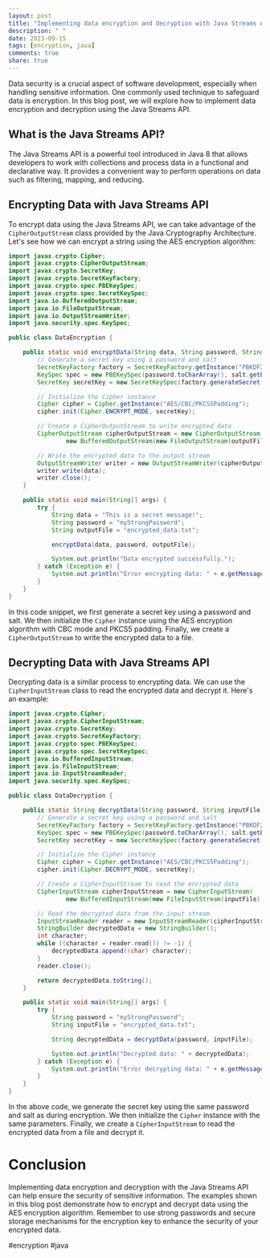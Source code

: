 ```yaml
---
layout: post
title: "Implementing data encryption and decryption with Java Streams API"
description: " "
date: 2023-09-15
tags: [encryption, java]
comments: true
share: true
---
```


Data security is a crucial aspect of software development, especially when handling sensitive information. One commonly used technique to safeguard data is encryption. In this blog post, we will explore how to implement data encryption and decryption using the Java Streams API.

## What is the Java Streams API?

The Java Streams API is a powerful tool introduced in Java 8 that allows developers to work with collections and process data in a functional and declarative way. It provides a convenient way to perform operations on data such as filtering, mapping, and reducing.

## Encrypting Data with Java Streams API

To encrypt data using the Java Streams API, we can take advantage of the `CipherOutputStream` class provided by the Java Cryptography Architecture. Let's see how we can encrypt a string using the AES encryption algorithm:

```java
import javax.crypto.Cipher;
import javax.crypto.CipherOutputStream;
import javax.crypto.SecretKey;
import javax.crypto.SecretKeyFactory;
import javax.crypto.spec.PBEKeySpec;
import javax.crypto.spec.SecretKeySpec;
import java.io.BufferedOutputStream;
import java.io.FileOutputStream;
import java.io.OutputStreamWriter;
import java.security.spec.KeySpec;

public class DataEncryption {

    public static void encryptData(String data, String password, String outputFile) throws Exception {
        // Generate a secret key using a password and salt
        SecretKeyFactory factory = SecretKeyFactory.getInstance("PBKDF2WithHmacSHA256");
        KeySpec spec = new PBEKeySpec(password.toCharArray(), salt.getBytes(), 65536, 256);
        SecretKey secretKey = new SecretKeySpec(factory.generateSecret(spec).getEncoded(), "AES");

        // Initialize the Cipher instance
        Cipher cipher = Cipher.getInstance("AES/CBC/PKCS5Padding");
        cipher.init(Cipher.ENCRYPT_MODE, secretKey);

        // Create a CipherOutputStream to write encrypted data
        CipherOutputStream cipherOutputStream = new CipherOutputStream(
                new BufferedOutputStream(new FileOutputStream(outputFile)), cipher);

        // Write the encrypted data to the output stream
        OutputStreamWriter writer = new OutputStreamWriter(cipherOutputStream);
        writer.write(data);
        writer.close();
    }

    public static void main(String[] args) {
        try {
            String data = "This is a secret message!";
            String password = "myStrongPassword";
            String outputFile = "encrypted_data.txt";

            encryptData(data, password, outputFile);

            System.out.println("Data encrypted successfully.");
        } catch (Exception e) {
            System.out.println("Error encrypting data: " + e.getMessage());
        }
    }
}
```

In this code snippet, we first generate a secret key using a password and salt. We then initialize the `Cipher` instance using the AES encryption algorithm with CBC mode and PKCS5 padding. Finally, we create a `CipherOutputStream` to write the encrypted data to a file.

## Decrypting Data with Java Streams API

Decrypting data is a similar process to encrypting data. We can use the `CipherInputStream` class to read the encrypted data and decrypt it. Here's an example:

```java
import javax.crypto.Cipher;
import javax.crypto.CipherInputStream;
import javax.crypto.SecretKey;
import javax.crypto.SecretKeyFactory;
import javax.crypto.spec.PBEKeySpec;
import javax.crypto.spec.SecretKeySpec;
import java.io.BufferedInputStream;
import java.io.FileInputStream;
import java.io.InputStreamReader;
import java.security.spec.KeySpec;

public class DataDecryption {

    public static String decryptData(String password, String inputFile) throws Exception {
        // Generate a secret key using a password and salt
        SecretKeyFactory factory = SecretKeyFactory.getInstance("PBKDF2WithHmacSHA256");
        KeySpec spec = new PBEKeySpec(password.toCharArray(), salt.getBytes(), 65536, 256);
        SecretKey secretKey = new SecretKeySpec(factory.generateSecret(spec).getEncoded(), "AES");

        // Initialize the Cipher instance
        Cipher cipher = Cipher.getInstance("AES/CBC/PKCS5Padding");
        cipher.init(Cipher.DECRYPT_MODE, secretKey);

        // Create a CipherInputStream to read the encrypted data
        CipherInputStream cipherInputStream = new CipherInputStream(
                new BufferedInputStream(new FileInputStream(inputFile)), cipher);

        // Read the decrypted data from the input stream
        InputStreamReader reader = new InputStreamReader(cipherInputStream);
        StringBuilder decryptedData = new StringBuilder();
        int character;
        while ((character = reader.read()) != -1) {
            decryptedData.append((char) character);
        }
        reader.close();

        return decryptedData.toString();
    }

    public static void main(String[] args) {
        try {
            String password = "myStrongPassword";
            String inputFile = "encrypted_data.txt";

            String decryptedData = decryptData(password, inputFile);

            System.out.println("Decrypted data: " + decryptedData);
        } catch (Exception e) {
            System.out.println("Error decrypting data: " + e.getMessage());
        }
    }
}
```

In the above code, we generate the secret key using the same password and salt as during encryption. We then initialize the `Cipher` instance with the same parameters. Finally, we create a `CipherInputStream` to read the encrypted data from a file and decrypt it.

# Conclusion

Implementing data encryption and decryption with the Java Streams API can help ensure the security of sensitive information. The examples shown in this blog post demonstrate how to encrypt and decrypt data using the AES encryption algorithm. Remember to use strong passwords and secure storage mechanisms for the encryption key to enhance the security of your encrypted data.

#encryption #java